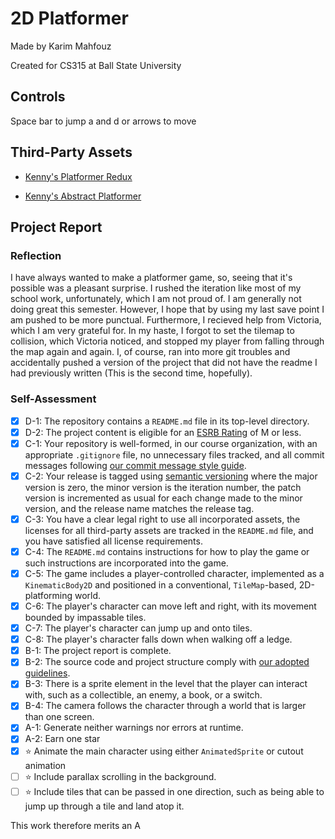# 2D Platformer

Made by Karim Mahfouz

Created for CS315 at Ball State University

## Controls

Space bar to jump
a and d or arrows to move

## Third-Party Assets

- [Kenny's Platformer Redux](https://www.kenney.nl/assets/platformer-pack-redux)

- [Kenny's Abstract Platformer](https://www.kenney.nl/assets/abstract-platformer)

## Project Report

### Reflection

I have always wanted to make a platformer game, so, seeing that it's possible was a pleasant surprise. I rushed the iteration like most of my school work, unfortunately, which I am not proud of. I am generally not doing great this semester. However, I hope that by using my last save point I am pushed to be more punctual. Furthermore, I recieved help from Victoria, which I am very grateful for. In my haste, I forgot to set the tilemap to collision, which Victoria noticed, and stopped my player from falling through the map again and again. I, of course, ran into more git troubles and accidentally pushed a version of the project that did not have the readme I had previously written (This is the second time, hopefully). 
### Self-Assessment

- [x] D-1: The repository contains a <code>README.md</code> file in its top-level directory.
- [x] D-2: The project content is eligible for an <a href="https://www.esrb.org/ratings-guide/">ESRB Rating</a> of M or less.
- [x] C-1: Your repository is well-formed, in our course organization, with an appropriate <code>.gitignore</code> file, no unnecessary files tracked, and all commit messages following <a href="https://cbea.ms/git-commit/">our commit message style guide</a>.
- [x] C-2: Your release is tagged using <a href="https://semver.org/">semantic versioning</a> where the major version is zero, the minor version is the iteration number, the patch version is incremented as usual for each change made to the minor version, and the release name matches the release tag.
- [x] C-3: You have a clear legal right to use all incorporated assets, the licenses for all third-party assets are tracked in the <code>README.md</code> file, and you have satisfied all license requirements.
- [x] C-4: The <code>README.md</code> contains instructions for how to play the game or such instructions are incorporated into the game.
- [x] C-5: The game includes a player-controlled character, implemented as a <code>KinematicBody2D</code> and positioned in a conventional, <code>TileMap</code>-based, 2D-platforming world.
- [x] C-6: The player's character can move left and right, with its movement bounded by impassable tiles.
- [x] C-7: The player's character can jump up and onto tiles.
- [x] C-8: The player's character falls down when walking off a ledge.
- [x] B-1: The project report is complete.
- [x] B-2: The source code and project structure comply with <a href="https://www.gdquest.com/docs/guidelines/best-practices/godot-gdscript/">our adopted guidelines</a>.
- [x] B-3: There is a sprite element in the level that the player can interact with, such as a collectible, an enemy, a book, or a switch.
- [x] B-4: The camera follows the character through a world that is larger than one screen.
- [x] A-1: Generate neither warnings nor errors at runtime.
- [x] A-2: Earn one star
- [x] ⭐ Animate the main character using either <code>AnimatedSprite</code> or cutout animation
- [ ] ⭐ Include parallax scrolling in the background.
- [ ] ⭐ Include tiles that can be passed in one direction, such as being able to jump up through a tile and land atop it.

This work therefore merits an A
